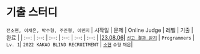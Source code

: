# 기출 스터디
`전소현, 이채은, 박수형, 주준형, 이민지`
| 시작일 | 문제 | Online Judge | 레벨 | 기출 | 완료 |
| :--: | :--: | :--: | :--: | :--: | :--: |
|[23.08.06]()| [`신고 결과 받기`](https://school.programmers.co.kr/learn/courses/30/lessons/92334) | `Programmers` | `Lv. 1`| `2022 KAKAO BLIND RECRUITMENT` | [`소현`](https://github.com/Dachaes/BaekJoon/tree/master/%ED%94%84%EB%A1%9C%EA%B7%B8%EB%9E%98%EB%A8%B8%EC%8A%A4/lv1/92334.%E2%80%85%EC%8B%A0%EA%B3%A0%E2%80%85%EA%B2%B0%EA%B3%BC%E2%80%85%EB%B0%9B%EA%B8%B0) `수형` `채은`|
